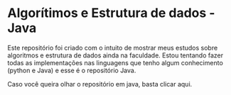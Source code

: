 # Algorítimos e Estrutura de dados - Java
Este repositório foi criado com o intuito de mostrar meus 
estudos sobre algoritmos e estrutura de dados ainda na faculdade.
Estou tentando fazer todas as implementações nas linguagens que tenho algum
conhecimento (python e Java) e esse é o repositório Java. 

Caso você queira olhar o repositório em java, basta clicar aqui.
